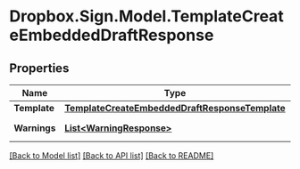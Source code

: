# Dropbox.Sign.Model.TemplateCreateEmbeddedDraftResponse

## Properties

Name | Type | Description | Notes
------------ | ------------- | ------------- | -------------
**Template** | [**TemplateCreateEmbeddedDraftResponseTemplate**](TemplateCreateEmbeddedDraftResponseTemplate.md) |    | [optional] 
**Warnings** | [**List&lt;WarningResponse&gt;**](WarningResponse.md) |  A list of warnings.  | [optional] 

[[Back to Model list]](../README.md#documentation-for-models) [[Back to API list]](../README.md#documentation-for-api-endpoints) [[Back to README]](../README.md)

